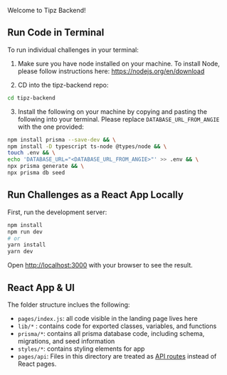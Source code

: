 
Welcome to Tipz Backend!

## Run Code in Terminal

To run individual challenges in your terminal:

1. Make sure you have node installed on your machine. To install Node, please follow instructions here: https://nodejs.org/en/download

2. CD into the tipz-backend repo:

```bash
cd tipz-backend
```

3. Install the following on your machine by copying and pasting the following into your terminal. Please replace `DATABASE_URL_FROM_ANGIE` with the one  provided:

```bash
npm install prisma --save-dev && \
npm install -D typescript ts-node @types/node && \
touch .env && \
echo 'DATABASE_URL="<DATABASE_URL_FROM_ANGIE>"' >> .env && \
npx prisma generate && \
npx prisma db seed
```

## Run Challenges as a React App Locally

First, run the development server:

```bash
npm install
npm run dev
# or
yarn install
yarn dev
```

Open [http://localhost:3000](http://localhost:3000) with your browser to see the result.

## React App & UI

The folder structure inclues the following:
- `pages/index.js`: all code visible in the landing page lives here
- `lib/*` : contains code for exported classes, variables, and functions
- `prisma/*`: contains all prisma database code, including schema, migrations, and seed information
- `styles/*`: contains styling elements for app
- `pages/api`: Files in this directory are treated as [API routes](https://nextjs.org/docs/api-routes/introduction) instead of React pages.

